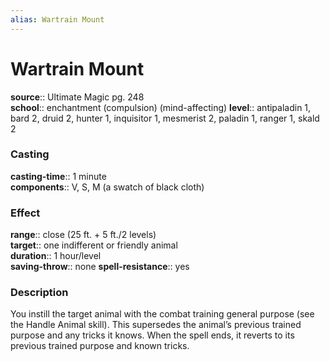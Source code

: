 ```yaml
---
alias: Wartrain Mount
---
```


# Wartrain Mount 

**source**:: Ultimate Magic pg. 248  
**school**:: enchantment (compulsion) (mind-affecting)
**level**:: antipaladin 1, bard 2, druid 2, hunter 1, inquisitor 1, mesmerist 2, paladin 1, ranger 1, skald 2

### Casting 

**casting-time**:: 1 minute  
**components**:: V, S, M (a swatch of black cloth)

### Effect 

**range**:: close (25 ft. + 5 ft./2 levels)  
**target**:: one indifferent or friendly animal  
**duration**:: 1 hour/level  
**saving-throw**:: none
**spell-resistance**:: yes

### Description 

You instill the target animal with the combat training general purpose (see the Handle Animal skill). This supersedes the animal’s previous trained purpose and any tricks it knows. When the spell ends, it reverts to its previous trained purpose and known tricks.
